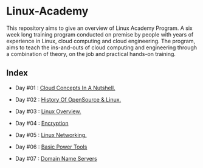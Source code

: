 # Linux-Academy
This repository aims to give an overview of Linux Academy Program. A six week long training program conducted on premise by people with years of experience in Linux, cloud computing and cloud engineering.  The program, aims to teach the ins-and-outs of cloud computing and engineering through a combination of theory, on the job and practical hands-on training. 

## Index 
* Day #01 : [Cloud Concepts In A Nutshell.](https://mhumair.github.io/linux-academy/day_0/)

* Day #02 : [History Of OpenSource & Linux.](https://mhumair.github.io/linux-academy/day_1/)

* Day #03 : [Linux Overview.](https://mhumair.github.io/linux-academy/day_2/)

* Day #04 : [Encryption](https://mhumair.github.io/linux-academy/day_3/)

* Day #05 : [Linux Networking.](https://mhumair.github.io/linux-academy/day_4/)

* Day #06 : [Basic Power Tools](https://mhumair.github.io/linux-academy/day_5/)

* Day #07 : [Domain Name Servers](https://mhumair.github.io/linux-academy/day_6/)
